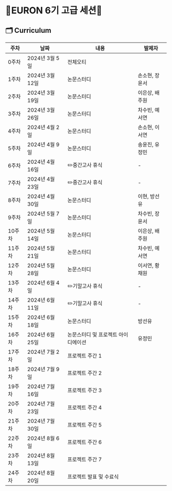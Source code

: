 # 🐥EURON 6기 고급 세션🐥

## 🗂️ Curriculum
|주차|날짜|내용|발제자|
|---|---|---|---|
|0주차|2024년 3월 5일|전체오티|	
|1주차|2024년 3월 12일|논문스터디|손소현, 장윤서|
|2주차|2024년 3월 19일|논문스터디|	이은상, 배주원|
|3주차|2024년 3월 26일|논문스터디|차수빈, 예서연|
|4주차|2024년 4월 2일|논문스터디|손소현, 이서연|
|5주차|2024년 4월 9일|논문스터디|송윤진, 유정민|
|6주차|2024년 4월 16일|✏️중간고사 휴식|-
|7주차|2024년 4월 23일|✏️중간고사 휴식|-
|8주차|2024년 4월 30일|논문스터디|이현, 방선유
|9주차|2024년 5월 7일|논문스터디|차수빈, 장윤서
|10주차|2024년 5월 14일|논문스터디|이은상, 배주원
|11주차|2024년 5월 21일|논문스터디|차수빈, 예서연
|12주차|2024년 5월 28일|논문스터디|이서연, 황채원
|13주차|2024년 6월 4일|✏️기말고사 휴식|-
|14주차|2024년 6월 11일|✏️기말고사 휴식|-
|15주차|2024년 6월 18일|논문스터디|방선유
|16주차|2024년 6월 25일|논문스터디 및 프로젝트 아이디에이션|유정민
|17주차|2024년 7월 2일|프로젝트 주간 1	
|18주차|2024년 7월 9일|프로젝트 주간 2	
|19주차|2024년 7월 16일|프로젝트 주간 3	
|20주차|2024년 7월 23일|프로젝트 주간 4	
|21주차|2024년 7월 30일|프로젝트 주간 5	
|22주차|2024년 8월 6일|프로젝트 주간 6	
|23주차|2024년 8월 13일|프로젝트 주간 7	
|24주차|2024년 8월 20일|프로젝트 발표 및 수료식	
